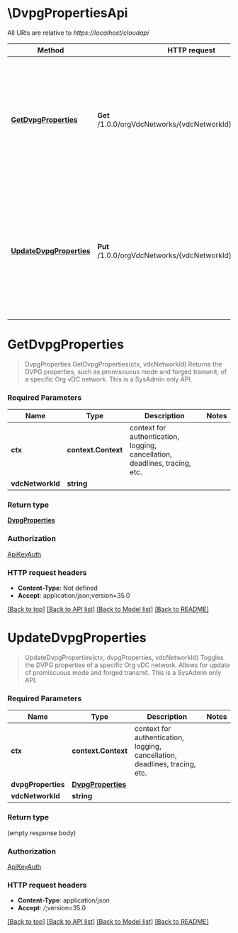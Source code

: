 # \DvpgPropertiesApi

All URIs are relative to *https://localhost/cloudapi*

Method | HTTP request | Description
------------- | ------------- | -------------
[**GetDvpgProperties**](DvpgPropertiesApi.md#GetDvpgProperties) | **Get** /1.0.0/orgVdcNetworks/{vdcNetworkId}/dvpgProperties | Returns the DVPG properties, such as promiscuous mode and forged transmit, of a specific Org vDC network. This is a SysAdmin only API.
[**UpdateDvpgProperties**](DvpgPropertiesApi.md#UpdateDvpgProperties) | **Put** /1.0.0/orgVdcNetworks/{vdcNetworkId}/dvpgProperties | Toggles the DVPG properties of a specific Org vDC network. Allows for update of promiscuous mode and forged transmit. This is a SysAdmin only API.


# **GetDvpgProperties**
> DvpgProperties GetDvpgProperties(ctx, vdcNetworkId)
Returns the DVPG properties, such as promiscuous mode and forged transmit, of a specific Org vDC network. This is a SysAdmin only API.

### Required Parameters

Name | Type | Description  | Notes
------------- | ------------- | ------------- | -------------
 **ctx** | **context.Context** | context for authentication, logging, cancellation, deadlines, tracing, etc.
  **vdcNetworkId** | **string**|  | 

### Return type

[**DvpgProperties**](DvpgProperties.md)

### Authorization

[ApiKeyAuth](../README.md#ApiKeyAuth)

### HTTP request headers

 - **Content-Type**: Not defined
 - **Accept**: application/json;version=35.0

[[Back to top]](#) [[Back to API list]](../README.md#documentation-for-api-endpoints) [[Back to Model list]](../README.md#documentation-for-models) [[Back to README]](../README.md)

# **UpdateDvpgProperties**
> UpdateDvpgProperties(ctx, dvpgProperties, vdcNetworkId)
Toggles the DVPG properties of a specific Org vDC network. Allows for update of promiscuous mode and forged transmit. This is a SysAdmin only API.

### Required Parameters

Name | Type | Description  | Notes
------------- | ------------- | ------------- | -------------
 **ctx** | **context.Context** | context for authentication, logging, cancellation, deadlines, tracing, etc.
  **dvpgProperties** | [**DvpgProperties**](DvpgProperties.md)|  | 
  **vdcNetworkId** | **string**|  | 

### Return type

 (empty response body)

### Authorization

[ApiKeyAuth](../README.md#ApiKeyAuth)

### HTTP request headers

 - **Content-Type**: application/json
 - **Accept**: *_/_*;version=35.0

[[Back to top]](#) [[Back to API list]](../README.md#documentation-for-api-endpoints) [[Back to Model list]](../README.md#documentation-for-models) [[Back to README]](../README.md)

